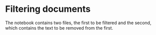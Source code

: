 # Filtering documents
 The notebook contains two files, the first to be filtered and the second, which contains the text to be removed from the first.
